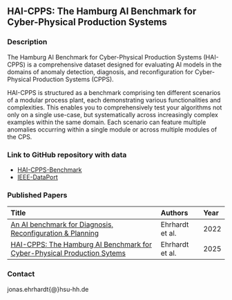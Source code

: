 ## HAI-CPPS: The Hamburg AI Benchmark for Cyber-Physical Production Systems

### Description
The Hamburg AI Benchmark for Cyber-Physical Production Systems (HAI-CPPS) is a comprehensive dataset designed for evaluating AI models in the domains of anomaly detection, diagnosis, and reconfiguration for Cyber-Physical Production Systems (CPPS).

HAI-CPPS is structured as a benchmark comprising ten different scenarios of a modular process plant, each demonstrating various functionalities and complexities. This enables you to comprehensively test your algorithms not only on a single use-case, but systematically across increasingly complex examples within the same domain. Each scenario can feature multiple anomalies occurring within a single module or across multiple modules of the CPS.

### Link to GitHub repository with data
- [HAI-CPPS-Benchmark](https://github.com/j-ehrhardt/hai-cpps-benchmark)
- [IEEE-DataPort](https://ieee-dataport.org/open-access/hai-cpps-hamburg-ai-benchmark-cyber-physical-production-sytems)

### Published Papers

| Title    | Authors       | Year |
|:-|:-|:-|
|[An AI benchmark for Diagnosis, Reconfiguration & Planning](https://www.researchgate.net/publication/361420268_An_AI_benchmark_for_Diagnosis_Reconfiguration_Planning) | Ehrhardt et al. | 2022 |
|[HAI-CPPS: The Hamburg AI Benchmark for Cyber-Physical Production Sytems](https://dx.doi.org/10.21227/5ewb-cn40)| Ehrhardt et al. | 2025 |


### Contact
jonas.ehrhardt{@}hsu-hh.de
